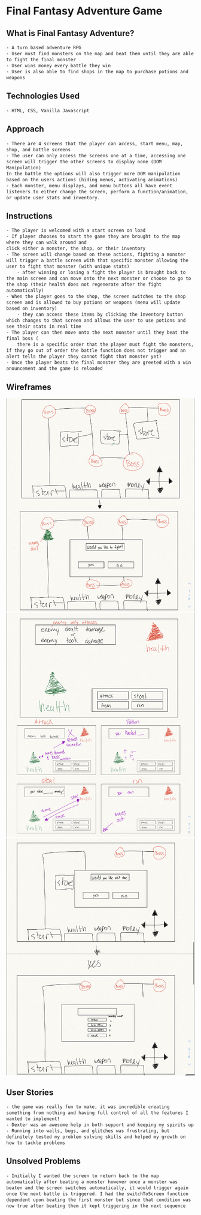 # Final Fantasy Adventure Game

## What is Final Fantasy Adventure?
    - A turn based adventure RPG 
    - User must find monsters on the map and beat them until they are able to fight the final monster
    - User wins money every battle they win
    - User is also able to find shops in the map to purchase potions and weapons 

## Technologies Used 
    - HTML, CSS, Vanilla Javascript

## Approach 
    - There are 4 screens that the player can access, start menu, map, shop, and battle screens
    - The user can only access the screens one at a time, accessing one screen will trigger the other screens to display none (DOM Manipulation)
    In the battle the options will also trigger more DOM manipulation based on the users actions (hiding menus, activating animations)
    - Each monster, menu displays, and menu buttons all have event listeners to either change the screen, perform a function/animation, or update user stats and inventory.

## Instructions
    - The player is welcomed with a start screen on load
    - If player chooses to start the game they are brought to the map where they can walk around and 
    click either a monster, the shop, or their inventory
    - The screen will change based on these actions, fighting a monster will trigger a battle screen with that specific monster allowing the user to fight that monster (with unique stats) 
        - after winning or losing a fight the player is brought back to the main screen and can move onto the next monster or choose to go to the shop (their health does not regenerate after the fight automatically)
    - When the player goes to the shop, the screen switches to the shop screen and is allowed to buy potions or weapons (menu will update based on inventory)
        - they can access these items by clicking the inventory button which changes to that screen and allows the user to use potions and see their stats in real time
    - The player can then move onto the next monster until they beat the final boss (
        there is a specific order that the player must fight the monsters, if they go out of order the battle function does not trigger and an alert tells the player they cannot fight that monster yet)
    - Once the player beats the final monster they are greeted with a win anouncement and the game is reloaded


## Wireframes
![Global Map](./wireframes/map-and-fight.jpeg)
![Fight Sequence](./wireframes/fight.jpeg)
![Global Map](./wireframes/shop.jpeg)

## User Stories
    - the game was really fun to make, it was incredible creating something from nothing and having full control of all the features I wanted to implement!
    - Dexter was an awesome help in both support and keeping my spirits up
    - Running into walls, bugs, and glitches was frustrating, but definitely tested my problem solving skills and helped my growth on how to tackle problems 

## Unsolved Problems
    - Initially I wanted the screen to return back to the map automatically after beating a monster however once a monster was beaten and the screen switches automatically, it would trigger again once the next battle is triggered. I had the switchToScreen function dependent upon beating the first monster but since that condition was now true after beating them it kept triggering in the next sequence